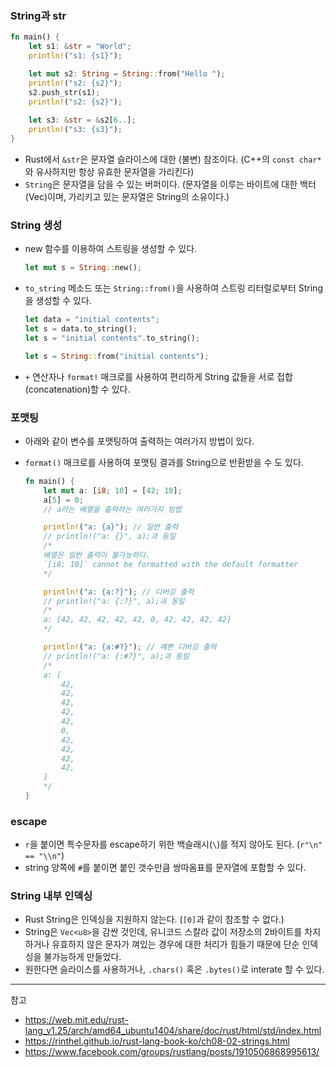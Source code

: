 
### String과 str

```rust
fn main() {
    let s1: &str = "World";
    println!("s1: {s1}");

    let mut s2: String = String::from("Hello ");
    println!("s2: {s2}");
    s2.push_str(s1);
    println!("s2: {s2}");
    
    let s3: &str = &s2[6..];
    println!("s3: {s3}");
}
```

- Rust에서 `&str`은 문자열 슬라이스에 대한 (불변) 참조이다. (C++의 `const char*`와 유사하지만 항상 유효한 문자열을 가리킨다)
- `String`은 문자열을 담을 수 있는 버퍼이다. (문자열을 이루는 바이트에 대한 백터(Vec<u8>)이며, 가리키고 있는 문자열은 String의 소유이다.)

### String 생성

- new 함수를 이용하여 스트링을 생성할 수 있다.

    ```rust
    let mut s = String::new();
    ```

- `to_string` 메소드 또는 `String::from()`을 사용하여 스트링 리터럴로부터 String을 생성할 수 있다.

    ```rust
    let data = "initial contents";
    let s = data.to_string();
    let s = "initial contents".to_string();

    let s = String::from("initial contents");
    ```

- `+` 연산자나 `format!` 매크로를 사용하여 편리하게 String 값들을 서로 접합(concatenation)할 수 있다.

### 포맷팅

- 아래와 같이 변수를 포맷팅하여 출력하는 여러가지 방법이 있다.
- `format()` 매크로를 사용하여 포맷팅 결과를 String으로 반환받을 수 도 있다.

    ```rust
    fn main() {
        let mut a: [i8; 10] = [42; 10];
        a[5] = 0;
        // a라는 배열을 출력하는 여러가지 방법

        println!("a: {a}"); // 일반 출력
        // println!("a: {}", a);과 동일
        /*
        배열은 일반 출력이 불가능하다.
        `[i8; 10]` cannot be formatted with the default formatter
        */

        println!("a: {a:?}"); // 디버깅 출력
        // println!("a: {:?}", a);과 동일
        /*
        a: [42, 42, 42, 42, 42, 0, 42, 42, 42, 42]
        */

        println!("a: {a:#?}"); // 예쁜 디버깅 출력
        // println!("a: {:#?}", a);과 동일
        /*
        a: [
            42,
            42,
            42,
            42,
            42,
            0,
            42,
            42,
            42,
            42,
        ]
        */
    }
    ```

### escape

- `r`을 붙이면 특수문자를 escape하기 위한 백슬래시(`\`)를 적지 않아도 된다. (`r"\n" == "\\n"`)
- string 양쪽에 `#`를 붙이면 붙인 갯수만큼 쌍따옴표를 문자열에 포함할 수 있다.
  
### String 내부 인덱싱

- Rust String은 인덱싱을 지원하지 않는다. (`[0]`과 같이 참조할 수 없다.)
- String은 `Vec<u8>`을 감싼 것인데, 유니코드 스칼라 값이 저장소의 2바이트를 차지하거나 유효하지 않은 문자가 껴있는 경우에 대한 처리가 힘들기 때문에 단순 인덱싱을 불가능하게 만들었다.
- 원한다면 슬라이스를 사용하거나, `.chars()` 혹은 `.bytes()`로 interate 할 수 있다.

---
참고
- https://web.mit.edu/rust-lang_v1.25/arch/amd64_ubuntu1404/share/doc/rust/html/std/index.html
- https://rinthel.github.io/rust-lang-book-ko/ch08-02-strings.html
- https://www.facebook.com/groups/rustlang/posts/1910506868995613/